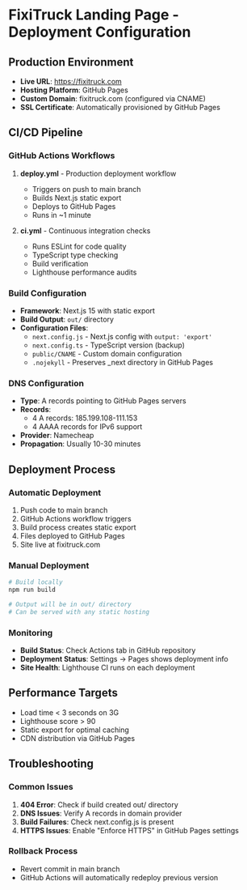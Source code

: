 # FixiTruck Landing Page - Deployment Configuration

## Production Environment
- **Live URL**: https://fixitruck.com
- **Hosting Platform**: GitHub Pages
- **Custom Domain**: fixitruck.com (configured via CNAME)
- **SSL Certificate**: Automatically provisioned by GitHub Pages

## CI/CD Pipeline

### GitHub Actions Workflows
1. **deploy.yml** - Production deployment workflow
   - Triggers on push to main branch
   - Builds Next.js static export
   - Deploys to GitHub Pages
   - Runs in ~1 minute

2. **ci.yml** - Continuous integration checks
   - Runs ESLint for code quality
   - TypeScript type checking
   - Build verification
   - Lighthouse performance audits

### Build Configuration
- **Framework**: Next.js 15 with static export
- **Build Output**: `out/` directory
- **Configuration Files**:
  - `next.config.js` - Next.js config with `output: 'export'`
  - `next.config.ts` - TypeScript version (backup)
  - `public/CNAME` - Custom domain configuration
  - `.nojekyll` - Preserves _next directory in GitHub Pages

### DNS Configuration
- **Type**: A records pointing to GitHub Pages servers
- **Records**:
  - 4 A records: 185.199.108-111.153
  - 4 AAAA records for IPv6 support
- **Provider**: Namecheap
- **Propagation**: Usually 10-30 minutes

## Deployment Process

### Automatic Deployment
1. Push code to main branch
2. GitHub Actions workflow triggers
3. Build process creates static export
4. Files deployed to GitHub Pages
5. Site live at fixitruck.com

### Manual Deployment
```bash
# Build locally
npm run build

# Output will be in out/ directory
# Can be served with any static hosting
```

### Monitoring
- **Build Status**: Check Actions tab in GitHub repository
- **Deployment Status**: Settings → Pages shows deployment info
- **Site Health**: Lighthouse CI runs on each deployment

## Performance Targets
- Load time < 3 seconds on 3G
- Lighthouse score > 90
- Static export for optimal caching
- CDN distribution via GitHub Pages

## Troubleshooting

### Common Issues
1. **404 Error**: Check if build created out/ directory
2. **DNS Issues**: Verify A records in domain provider
3. **Build Failures**: Check next.config.js is present
4. **HTTPS Issues**: Enable "Enforce HTTPS" in GitHub Pages settings

### Rollback Process
- Revert commit in main branch
- GitHub Actions will automatically redeploy previous version